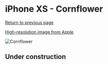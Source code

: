 # iPhone XS - Cornflower

[Return to previous page](/iphone_x)

[High-resolution image from Apple](https://store.storeimages.cdn-apple.com/8756/as-images.apple.com/is/MVFD2?wid=4500&hei=4500&fmt=png)

<div style="width: 500px"><img src="/almost_uncompressed/MVFD2.webp" alt="Cornflower"></div>

## Under construction
